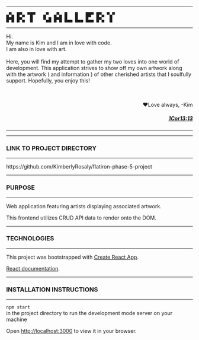  ---
 ```
 ▄▀▄ █▀▄ ▀█▀   ▄▀  ▄▀▄ █   █   ██▀ █▀▄ ▀▄▀
 █▀█ █▀▄  █    ▀▄█ █▀█ █▄▄ █▄▄ █▄▄ █▀▄  █
```
---
Hi.
<br>
My name is Kim and I am in love with code.
<br>
I am also in love with art.
<br>
<br>
Here, you will find my attempt to gather my two loves into one world of development. This application strives to show off my own artwork along with the artwork ( and information ) of other cherished artists that I soulfully support. Hopefully, you enjoy this!

<br>

<br>

<div align="right">♥Love always,
-Kim</div>

<h5 align="right">
<a href="https://www.biblegateway.com/passage/?search=1%20Corinthians%2013%3A13&version=NIV">
1Cor13:13
</a></h5>

---




<!-- ============================================================== -->
<!-- LINK TO DIRECTORY
HAS SUMMARY - PURPOSE
HAS INSTALLATION INSTRUCTIONS
LISTS TECHNOLOGIES -->




<hr>

### LINK TO PROJECT DIRECTORY
<hr>
https://github.com/KimberlyRosaly/flatiron-phase-5-project
<hr>

### PURPOSE
<hr>
Web application featuring artists displaying associated artwork.

This frontend utilizes CRUD API data to render onto the DOM.
<hr>

### TECHNOLOGIES
<hr>

This project was bootstrapped with [Create React App](https://github.com/facebook/create-react-app).

[React documentation](https://reactjs.org/).


<hr>

### INSTALLATION INSTRUCTIONS
<hr>

```npm start``` 
<br>in the project directory to run the development mode server on your machine

Open [http://localhost:3000](http://localhost:3000) to view it in your browser.